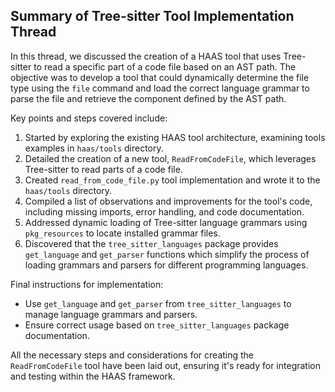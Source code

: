 ## Summary of Tree-sitter Tool Implementation Thread

In this thread, we discussed the creation of a HAAS tool that uses Tree-sitter to read a specific part of a code file based on an AST path. The objective was to develop a tool that could dynamically determine the file type using the `file` command and load the correct language grammar to parse the file and retrieve the component defined by the AST path.

Key points and steps covered include:

1. Started by exploring the existing HAAS tool architecture, examining tools examples in `haas/tools` directory.
2. Detailed the creation of a new tool, `ReadFromCodeFile`, which leverages Tree-sitter to read parts of a code file.
3. Created `read_from_code_file.py` tool implementation and wrote it to the `haas/tools` directory.
4. Compiled a list of observations and improvements for the tool's code, including missing imports, error handling, and code documentation.
5. Addressed dynamic loading of Tree-sitter language grammars using `pkg_resources` to locate installed grammar files.
6. Discovered that the `tree_sitter_languages` package provides `get_language` and `get_parser` functions which simplify the process of loading grammars and parsers for different programming languages.

Final instructions for implementation:
- Use `get_language` and `get_parser` from `tree_sitter_languages` to manage language grammars and parsers.
- Ensure correct usage based on `tree_sitter_languages` package documentation.

All the necessary steps and considerations for creating the `ReadFromCodeFile` tool have been laid out, ensuring it's ready for integration and testing within the HAAS framework.